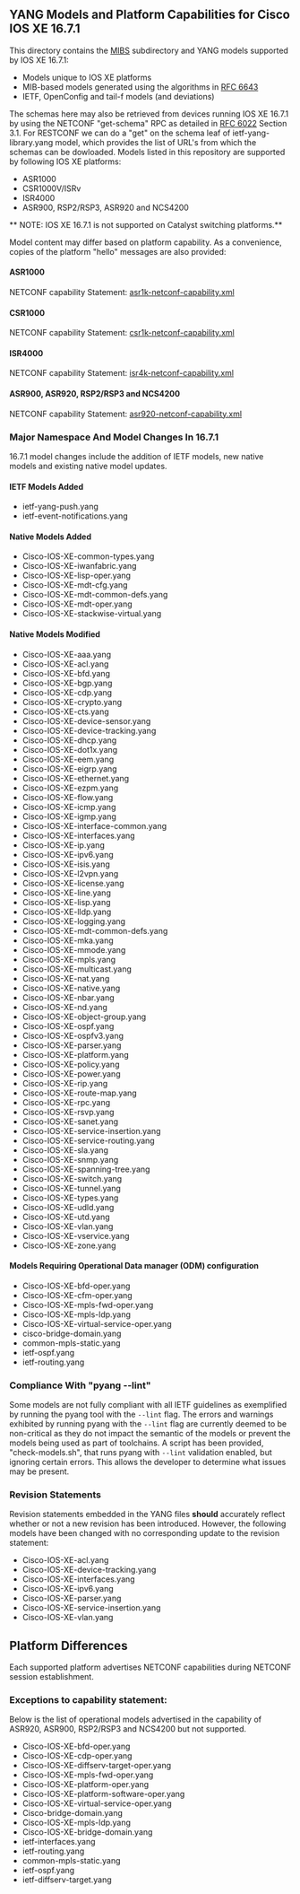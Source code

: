 ## YANG Models and Platform Capabilities for Cisco IOS XE 16.7.1

This directory contains the [MIBS](MIBS) subdirectory and YANG models supported by IOS XE 16.7.1:

* Models unique to IOS XE platforms
* MIB-based models generated using the algorithms in [RFC 6643](https://tools.ietf.org/html/rfc6643)
* IETF, OpenConfig and tail-f models (and deviations) 

The schemas here may also be retrieved from devices running IOS XE 16.7.1 by using the NETCONF "get-schema" RPC as detailed in [RFC 6022](https://tools.ietf.org/html/rfc6022) Section 3.1. For RESTCONF we can do a "get" on the schema leaf of ietf-yang-library.yang model, which provides the list of URL's from which the schemas can be dowloaded. Models listed in this repository are supported by following IOS XE platforms:

* ASR1000
* CSR1000V/ISRv
* ISR4000
* ASR900, RSP2/RSP3, ASR920 and NCS4200

** NOTE: IOS XE 16.7.1 is not supported on Catalyst switching platforms.**

Model content may differ based on platform capability. As a convenience, copies of the platform "hello" messages are also provided:
#### ASR1000
NETCONF capability Statement: [asr1k-netconf-capability.xml](asr1k-netconf-capability.xml)
#### CSR1000
NETCONF capability Statement: [csr1k-netconf-capability.xml](csr1k-netconf-capability.xml)
#### ISR4000
NETCONF capability Statement: [isr4k-netconf-capability.xml](isr4k-netconf-capability.xml)
#### ASR900, ASR920, RSP2/RSP3 and NCS4200
NETCONF capability Statement: [asr920-netconf-capability.xml](asr920-netconf-capability.xml)

### Major Namespace And Model Changes In 16.7.1

16.7.1 model changes include the addition of IETF models, new native models and existing native model updates.

#### IETF Models Added

* ietf-yang-push.yang
* ietf-event-notifications.yang

#### Native Models Added

* Cisco-IOS-XE-common-types.yang
* Cisco-IOS-XE-iwanfabric.yang
* Cisco-IOS-XE-lisp-oper.yang
* Cisco-IOS-XE-mdt-cfg.yang
* Cisco-IOS-XE-mdt-common-defs.yang
* Cisco-IOS-XE-mdt-oper.yang
* Cisco-IOS-XE-stackwise-virtual.yang

#### Native Models Modified 

* Cisco-IOS-XE-aaa.yang
* Cisco-IOS-XE-acl.yang
* Cisco-IOS-XE-bfd.yang
* Cisco-IOS-XE-bgp.yang
* Cisco-IOS-XE-cdp.yang
* Cisco-IOS-XE-crypto.yang
* Cisco-IOS-XE-cts.yang
* Cisco-IOS-XE-device-sensor.yang
* Cisco-IOS-XE-device-tracking.yang
* Cisco-IOS-XE-dhcp.yang
* Cisco-IOS-XE-dot1x.yang
* Cisco-IOS-XE-eem.yang
* Cisco-IOS-XE-eigrp.yang
* Cisco-IOS-XE-ethernet.yang
* Cisco-IOS-XE-ezpm.yang
* Cisco-IOS-XE-flow.yang
* Cisco-IOS-XE-icmp.yang
* Cisco-IOS-XE-igmp.yang
* Cisco-IOS-XE-interface-common.yang
* Cisco-IOS-XE-interfaces.yang
* Cisco-IOS-XE-ip.yang
* Cisco-IOS-XE-ipv6.yang
* Cisco-IOS-XE-isis.yang
* Cisco-IOS-XE-l2vpn.yang
* Cisco-IOS-XE-license.yang
* Cisco-IOS-XE-line.yang
* Cisco-IOS-XE-lisp.yang
* Cisco-IOS-XE-lldp.yang
* Cisco-IOS-XE-logging.yang
* Cisco-IOS-XE-mdt-common-defs.yang
* Cisco-IOS-XE-mka.yang
* Cisco-IOS-XE-mmode.yang
* Cisco-IOS-XE-mpls.yang
* Cisco-IOS-XE-multicast.yang
* Cisco-IOS-XE-nat.yang
* Cisco-IOS-XE-native.yang
* Cisco-IOS-XE-nbar.yang
* Cisco-IOS-XE-nd.yang
* Cisco-IOS-XE-object-group.yang
* Cisco-IOS-XE-ospf.yang
* Cisco-IOS-XE-ospfv3.yang
* Cisco-IOS-XE-parser.yang
* Cisco-IOS-XE-platform.yang
* Cisco-IOS-XE-policy.yang
* Cisco-IOS-XE-power.yang
* Cisco-IOS-XE-rip.yang
* Cisco-IOS-XE-route-map.yang
* Cisco-IOS-XE-rpc.yang
* Cisco-IOS-XE-rsvp.yang
* Cisco-IOS-XE-sanet.yang
* Cisco-IOS-XE-service-insertion.yang
* Cisco-IOS-XE-service-routing.yang
* Cisco-IOS-XE-sla.yang
* Cisco-IOS-XE-snmp.yang
* Cisco-IOS-XE-spanning-tree.yang
* Cisco-IOS-XE-switch.yang
* Cisco-IOS-XE-tunnel.yang
* Cisco-IOS-XE-types.yang
* Cisco-IOS-XE-udld.yang
* Cisco-IOS-XE-utd.yang
* Cisco-IOS-XE-vlan.yang
* Cisco-IOS-XE-vservice.yang
* Cisco-IOS-XE-zone.yang

#### Models Requiring Operational Data manager (ODM) configuration

* Cisco-IOS-XE-bfd-oper.yang
* Cisco-IOS-XE-cfm-oper.yang
* Cisco-IOS-XE-mpls-fwd-oper.yang
* Cisco-IOS-XE-mpls-ldp.yang
* Cisco-IOS-XE-virtual-service-oper.yang
* cisco-bridge-domain.yang
* common-mpls-static.yang
* ietf-ospf.yang
* ietf-routing.yang
	 
### Compliance With "pyang --lint"

Some models are not fully compliant with all IETF guidelines as exemplified by running the pyang tool with the ```--lint``` flag. The errors and warnings exhibited by running pyang with the ```--lint``` flag are currently deemed to be non-critical as they do not impact the semantic of the models or prevent the models being used as part of toolchains. A script has been provided, "check-models.sh", that runs pyang with ```--lint``` validation enabled, but ignoring certain errors. This allows the developer to determine what issues may be present.


### Revision Statements

Revision statements embedded in the YANG files **should** accurately reflect whether or not a new revision has been introduced. However, the following models have been changed with no corresponding update to the revision statement:

* Cisco-IOS-XE-acl.yang
* Cisco-IOS-XE-device-tracking.yang
* Cisco-IOS-XE-interfaces.yang
* Cisco-IOS-XE-ipv6.yang
* Cisco-IOS-XE-parser.yang
* Cisco-IOS-XE-service-insertion.yang
* Cisco-IOS-XE-vlan.yang

## Platform Differences

Each supported platform advertises NETCONF capabilities during NETCONF session establishment. 

### Exceptions to capability statement:

Below is the list of operational models advertised in the capability of ASR920, ASR900, RSP2/RSP3 and NCS4200 but not supported.

* Cisco-IOS-XE-bfd-oper.yang
* Cisco-IOS-XE-cdp-oper.yang
* Cisco-IOS-XE-diffserv-target-oper.yang
* Cisco-IOS-XE-mpls-fwd-oper.yang
* Cisco-IOS-XE-platform-oper.yang
* Cisco-IOS-XE-platform-software-oper.yang
* Cisco-IOS-XE-virtual-service-oper.yang
* Cisco-bridge-domain.yang
* Cisco-IOS-XE-mpls-ldp.yang
* Cisco-IOS-XE-bridge-domain.yang
* ietf-interfaces.yang
* ietf-routing.yang
* common-mpls-static.yang
* ietf-ospf.yang
* ietf-diffserv-target.yang
